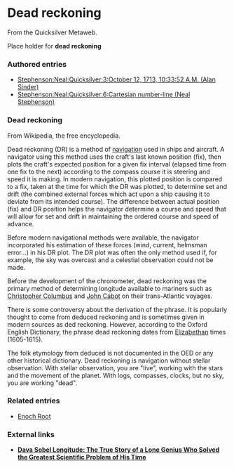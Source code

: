 
# Dead reckoning

From the Quicksilver Metaweb.

Place holder for **dead reckoning**

### Authored entries


* [Stephenson:Neal:Quicksilver:3:October 12, 1713, 10:33:52 A.M. (Alan Sinder)](/stephenson-neal-quicksilver-3-october-12-1713-10-33-52-a-m-alan-sinder)
* [Stephenson:Neal:Quicksilver:6:Cartesian number-line (Neal Stephenson)](/stephenson-neal-quicksilver-6-cartesian-number-line-neal-stephenson)


### Dead reckoning


From Wikipedia, the free encyclopedia. 

Dead reckoning (DR) is a method of [navigation](/navigation) used in ships and aircraft. A navigator using this method uses the craft's last known position (fix), then plots the craft's expected position for a given fix interval (elapsed time from one fix to the next) according to the compass course it is steering and speed it is making. In modern navigation, this plotted position is compared to a fix, taken at the time for which the DR was plotted, to determine set and drift (the combined external forces which act upon a ship causing it to deviate from its intended course). The difference between actual position (fix) and DR position helps the navigator determine a course and speed that will allow for set and drift in maintaining the ordered course and speed of advance. 

Before modern navigational methods were available, the navigator incorporated his estimation of these forces (wind, current, helmsman error...) in his DR plot. The DR plot was often the only method used if, for example, the sky was overcast and a celestial observation could not be made. 

Before the development of the chronometer, dead reckoning was the primary method of determining longitude available to mariners such as [Christopher Columbus](/christopher-columbus) and [John Cabot](/john-cabot) on their trans-Atlantic voyages. 

There is some controversy about the derivation of the phrase. It is popularly thought to come from deduced reckoning and is sometimes given in modern sources as ded reckoning. However, according to the Oxford English Dictionary, the phrase dead reckoning dates from [Elizabethan](/elizabeth-i-of-england) times (1605-1615). 

The folk etymology from deduced is not documented in the OED or any other historical dictionary. Dead reckoning is navigation without stellar observation. With stellar observation, you are "live", working with the stars and the movement of the planet. With logs, compasses, clocks, but no sky, you are working "dead".

### Related entries


* [Enoch Root](/stephenson-neal-quicksilver-enoch-root)


### External links


* **[Dava Sobel Longitude: The True Story of a Lone Genius Who Solved the Greatest Scientific Problem of His Time](/http-www-amazon-com-exec-obidos-tg-detail-0140258795-qid-1071050236-sr-1-2-ref-sr-1-2-002-8705843-0436068-v-glance-s-books)**

